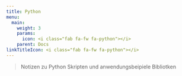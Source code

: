 ```yaml
---
title: Python
menu:
  main:
    weight: 3
    params:
      icon: <i class="fab fa-fw fa-python"></i>
    parent: Docs
linkTitleIcon: <i class="fab fa-fw fa-python"></i>
---
```

> Notizen zu Python Skripten und anwendungsbeipiele Bibliotken

